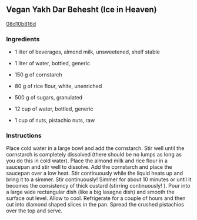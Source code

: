 ## Vegan Yakh Dar Behesht (Ice in Heaven)

[08d10b816d](http://www.food.com/recipe/vegan-yakh-dar-behesht-ice-in-heaven-499399)

### Ingredients

 - 1 liter of beverages, almond milk, unsweetened, shelf stable

 - 1 liter of water, bottled, generic

 - 150 g of cornstarch

 - 80 g of rice flour, white, unenriched

 - 500 g of sugars, granulated

 - 12 cup of water, bottled, generic

 - 1 cup of nuts, pistachio nuts, raw

### Instructions

Place cold water in a large bowl and add the cornstarch. Stir well until the cornstarch is completely dissolved (there should be no lumps as long as you do this in cold water). Place the almond milk and rice flour in a saucepan and stir well to dissolve. Add the cornstarch and place the saucepan over a low heat. Stir continuously while the liquid heats up and bring it to a simmer. Stir continuously! Simmer for about 10 minutes or until it becomes the consistency of thick custard (stirring continuously! ). Pour into a large wide rectangular dish (like a big lasagne dish) and smooth the surface out level. Allow to cool. Refrigerate for a couple of hours and then cut into diamond shaped slices in the pan. Spread the crushed pistachios over the top and serve.